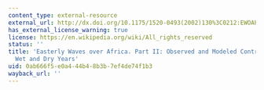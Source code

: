 ```yaml
---
content_type: external-resource
external_url: http://dx.doi.org/10.1175/1520-0493(2002)130%3C0212:EWOAPI%3E2.0.CO;2
has_external_license_warning: true
license: https://en.wikipedia.org/wiki/All_rights_reserved
status: ''
title: 'Easterly Waves over Africa. Part II: Observed and Modeled Contrasts between
  Wet and Dry Years'
uid: 0ab666f5-e0a4-44b4-8b3b-7ef4de74f1b3
wayback_url: ''
---
```

